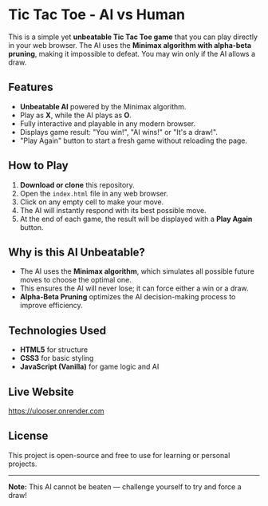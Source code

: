 # Tic Tac Toe - AI vs Human 

This is a simple yet **unbeatable Tic Tac Toe game** that you can play directly in your web browser. The AI uses the **Minimax algorithm with alpha-beta pruning**, making it impossible to defeat. You may win only if the AI allows a draw.

## Features

* **Unbeatable AI** powered by the Minimax algorithm.
* Play as **X**, while the AI plays as **O**.
* Fully interactive and playable in any modern browser.
* Displays game result: "You win!", "AI wins!" or "It's a draw!".
* "Play Again" button to start a fresh game without reloading the page.

## How to Play

1. **Download or clone** this repository.
2. Open the `index.html` file  in any web browser.
3. Click on any empty cell to make your move.
4. The AI will instantly respond with its best possible move.
5. At the end of each game, the result will be displayed with a **Play Again** button.

## Why is this AI Unbeatable?

* The AI uses the **Minimax algorithm**, which simulates all possible future moves to choose the optimal one.
* This ensures the AI will never lose; it can force either a win or a draw.
* **Alpha-Beta Pruning** optimizes the AI decision-making process to improve efficiency.

## Technologies Used

* **HTML5** for structure
* **CSS3** for basic styling
* **JavaScript (Vanilla)** for game logic and AI

## Live Website 
https://ulooser.onrender.com


## License

This project is open-source and free to use for learning or personal projects.

---

**Note:** This AI cannot be beaten — challenge yourself to try and force a draw!
